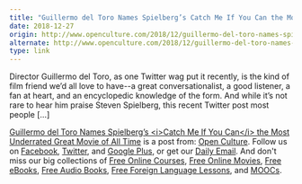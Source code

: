 ```yaml
---
title: "Guillermo del Toro Names Spielberg’s Catch Me If You Can the Most Underrated Great Movie of All Time"
date: 2018-12-27
origin: http://www.openculture.com/2018/12/guillermo-del-toro-names-spielbergs-catch-me-if-you-can-the-most-underrated-great-movie-of-all-time.html
alternate: http://www.openculture.com/2018/12/guillermo-del-toro-names-spielbergs-catch-me-if-you-can-the-most-underrated-great-movie-of-all-time.html
type: link
---
```


<p>Director Guillermo del Toro, as one Twitter wag put it recently, is the kind of film friend we’d all love to have--a great conversationalist, a good listener, a fan at heart, and an encyclopedic knowledge of the form. And while it’s not rare to hear him praise Steven Spielberg, this recent Twitter post most people […]<br>
</p>
<p><a rel="nofollow" href="http://www.openculture.com/2018/12/guillermo-del-toro-names-spielbergs-catch-me-if-you-can-the-most-underrated-great-movie-of-all-time.html">Guillermo del Toro Names Spielberg’s &lt;i>Catch Me If You Can&lt;/i> the Most Underrated Great Movie of All Time</a> is a post from: <a href="http://www.openculture.com">Open Culture</a>. Follow us on <a href="https://www.facebook.com/openculture">Facebook</a>, <a href="https://twitter.com/#!/openculture">Twitter</a>, and <a href="https://plus.google.com/108579751001953501160/posts">Google Plus</a>, or get our <a href="http://www.openculture.com/dailyemail">Daily Email</a>. And don't miss our big collections of <a href="http://www.openculture.com/freeonlinecourses">Free Online Courses</a>, <a href="http://www.openculture.com/freemoviesonline">Free Online Movies</a>, <a href="http://www.openculture.com/free_ebooks">Free eBooks</a>, <a href="http://www.openculture.com/freeaudiobooks">Free Audio Books</a>, <a href="http://www.openculture.com/freelanguagelessons">Free Foreign Language Lessons</a>, and <a href="http://www.openculture.com/free_certificate_courses">MOOCs</a>.</p>